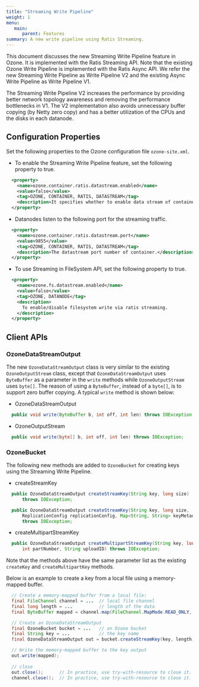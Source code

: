 ```yaml
---
title: "Streaming Write Pipeline"
weight: 1
menu:
   main:
      parent: Features
summary: A new write pipeline using Ratis Streaming.
---
```

<!---
  Licensed to the Apache Software Foundation (ASF) under one or more
  contributor license agreements.  See the NOTICE file distributed with
  this work for additional information regarding copyright ownership.
  The ASF licenses this file to You under the Apache License, Version 2.0
  (the "License"); you may not use this file except in compliance with
  the License.  You may obtain a copy of the License at

      http://www.apache.org/licenses/LICENSE-2.0

  Unless required by applicable law or agreed to in writing, software
  distributed under the License is distributed on an "AS IS" BASIS,
  WITHOUT WARRANTIES OR CONDITIONS OF ANY KIND, either express or implied.
  See the License for the specific language governing permissions and
  limitations under the License.
-->

This document discusses the new Streaming Write Pipeline feature in Ozone.
It is implemented with the Ratis Streaming API.
Note that the existing Ozone Write Pipeline is implemented with the Ratis Async API.
We refer the new Streaming Write Pipeline as Write Pipeline V2
and the existing Async Write Pipeline as Write Pipeline V1.

The Streaming Write Pipeline V2 increases the performance
by providing better network topology awareness
and removing the performance bottlenecks in V1.
The V2 implementation also avoids unnecessary buffer copying
(by Netty zero copy)
and has a better utilization of the CPUs and the disks in each datanode.

## Configuration Properties

Set the following properties to the Ozone configuration file `ozone-site.xml`.

- To enable the Streaming Write Pipeline feature, set the following property to true.
```XML
  <property>
    <name>ozone.container.ratis.datastream.enabled</name>
    <value>false</value>
    <tag>OZONE, CONTAINER, RATIS, DATASTREAM</tag>
    <description>It specifies whether to enable data stream of container.</description>
  </property>
```
- Datanodes listen to the following port for the streaming traffic.
```XML
  <property>
    <name>ozone.container.ratis.datastream.port</name>
    <value>9855</value>
    <tag>OZONE, CONTAINER, RATIS, DATASTREAM</tag>
    <description>The datastream port number of container.</description>
  </property>
```
- To use Streaming in FileSystem API, set the following property to true.
```XML
  <property>
    <name>ozone.fs.datastream.enabled</name>
    <value>false</value>
    <tag>OZONE, DATANODE</tag>
    <description>
      To enable/disable filesystem write via ratis streaming.
    </description>
  </property>
```

## Client APIs

### OzoneDataStreamOutput

The new `OzoneDataStreamOutput` class is very similar to the existing `OzoneOutputStream` class,
except that `OzoneDataStreamOutput` uses `ByteBuffer` as a parameter in the `write` methods
while `OzoneOutputStream` uses `byte[]`.
The reason of using a `ByteBuffer`, instead of a `byte[]`,
is to support zero buffer copying.
A typical `write` method is shown below:

- OzoneDataStreamOutput
```java
  public void write(ByteBuffer b, int off, int len) throws IOException;
```

- OzoneOutputStream
```java
  public void write(byte[] b, int off, int len) throws IOException;
```
### OzoneBucket

The following new methods are added to `OzoneBucket`
for creating keys using the Streaming Write Pipeline.

- createStreamKey
```java
  public OzoneDataStreamOutput createStreamKey(String key, long size)
      throws IOException;
```

```java
  public OzoneDataStreamOutput createStreamKey(String key, long size,
      ReplicationConfig replicationConfig, Map<String, String> keyMetadata)
      throws IOException;
```
- createMultipartStreamKey
```java
  public OzoneDataStreamOutput createMultipartStreamKey(String key, long size,
      int partNumber, String uploadID) throws IOException;
```

Note that the methods above have the same parameter list
as the existing `createKey` and `createMultipartKey` methods.

Below is an example to create a key from a local file using a memory-mapped buffer.
```java
  // Create a memory-mapped buffer from a local file:
  final FileChannel channel = ...  // local file channel
  final long length = ...          // length of the data
  final ByteBuffer mapped = channel.map(FileChannel.MapMode.READ_ONLY, 0, length);

  // Create an OzoneDataStreamOutput
  final OzoneBucket bucket = ...   // an Ozone bucket
  final String key = ...           // the key name
  final OzoneDataStreamOutput out = bucket.createStreamKey(key, length);

  // Write the memory-mapped buffer to the key output
  out.write(mapped);
  
  // close
  out.close();      // In practice, use try-with-resource to close it.
  channel.close();  // In practice, use try-with-resource to close it.
```